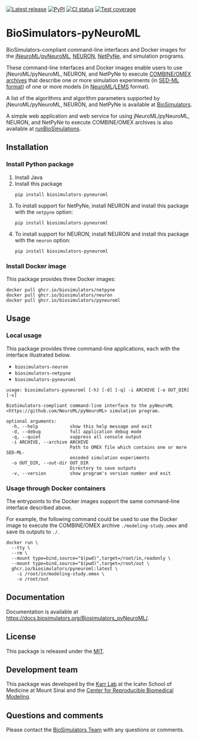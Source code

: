 [![Latest release](https://img.shields.io/github/v/tag/biosimulators/Biosimulators_pyNeuroML)](https://github.com/biosimulations/Biosimulators_pyNeuroML/releases)
[![PyPI](https://img.shields.io/pypi/v/biosimulators_pyneuroml)](https://pypi.org/project/biosimulators_pyneuroml/)
[![CI status](https://github.com/biosimulators/Biosimulators_pyNeuroML/workflows/Continuous%20integration/badge.svg)](https://github.com/biosimulators/Biosimulators_pyNeuroML/actions?query=workflow%3A%22Continuous+integration%22)
[![Test coverage](https://codecov.io/gh/biosimulators/Biosimulators_pyNeuroML/branch/dev/graph/badge.svg)](https://codecov.io/gh/biosimulators/Biosimulators_pyNeuroML)

# BioSimulators-pyNeuroML
BioSimulators-compliant command-line interfaces and Docker images for the [jNeuroML](https://github.com/NeuroML/jNeuroML)/[pyNeuroML](https://github.com/NeuroML/pyNeuroML), [NEURON](https://neuron.yale.edu/), [NetPyNe](http://netpyne.org/), and simulation programs.

These command-line interfaces and Docker images enable users to use jNeuroML/pyNeuroML, NEURON, and NetPyNe to execute [COMBINE/OMEX archives](https://combinearchive.org/) that describe one or more simulation experiments (in [SED-ML format](https://sed-ml.org)) of one or more models (in [NeuroML](https://neuroml.org/)/[LEMS](https://lems.github.io/LEMS/) format).

A list of the algorithms and algorithm parameters supported by jNeuroML/pyNeuroML, NEURON, and NetPyNe is available at [BioSimulators](https://biosimulators.org/simulators/pyneuroml).

A simple web application and web service for using jNeuroML/pyNeuroML, NEURON, and NetPyNe to execute COMBINE/OMEX archives is also available at [runBioSimulations](https://run.biosimulations.org).

## Installation

### Install Python package

1. Install Java
2. Install this package
   ```
   pip install biosimulators-pyneuroml
   ```
3. To install support for NetPyNe, install NEURON and install this package with the `netpyne` option:
   ```
   pip install biosimulators-pyneuroml
   ```
4. To install support for NEURON, install NEURON and install this package with the `neuron` option:
   ```
   pip install biosimulators-pyneuroml
   ```

### Install Docker image
This package provides three Docker images:
```
docker pull ghcr.io/biosimulators/netpyne
docker pull ghcr.io/biosimulators/neuron
docker pull ghcr.io/biosimulators/pyneuroml
```

## Usage

### Local usage
This package provides three command-line applications, each with the interface illustrated below.
- `biosimulators-neuron`
- `biosimulators-netpyne`
- `biosimulators-pyneuroml`

```
usage: biosimulators-pyneuroml [-h] [-d] [-q] -i ARCHIVE [-o OUT_DIR] [-v]

BioSimulators-compliant command-line interface to the pyNeuroML <https://github.com/NeuroML/pyNeuroML> simulation program.

optional arguments:
  -h, --help            show this help message and exit
  -d, --debug           full application debug mode
  -q, --quiet           suppress all console output
  -i ARCHIVE, --archive ARCHIVE
                        Path to OMEX file which contains one or more SED-ML-
                        encoded simulation experiments
  -o OUT_DIR, --out-dir OUT_DIR
                        Directory to save outputs
  -v, --version         show program's version number and exit
```

### Usage through Docker containers
The entrypoints to the Docker images support the same command-line interface described above.

For example, the following command could be used to use the Docker image to execute the COMBINE/OMEX archive `./modeling-study.omex` and save its outputs to `./`.

```
docker run \
  --tty \
  --rm \
  --mount type=bind,source="$(pwd)",target=/root/in,readonly \
  --mount type=bind,source="$(pwd)",target=/root/out \
  ghcr.io/biosimulators/pyneuroml:latest \
    -i /root/in/modeling-study.omex \
    -o /root/out
```

## Documentation
Documentation is available at https://docs.biosimulators.org/Biosimulators_pyNeuroML/.

## License
This package is released under the [MIT](LICENSE).

## Development team
This package was developed by the [Karr Lab](https://www.karrlab.org) at the Icahn School of Medicine at Mount Sinai and the [Center for Reproducible Biomedical Modeling](https://reproduciblebiomodels.org/).

## Questions and comments
Please contact the [BioSimulators Team](mailto:info@biosimulators.org) with any questions or comments.
